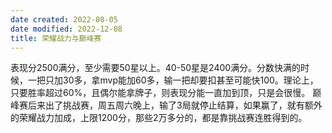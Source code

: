 ```yaml
---
date created: 2022-08-05
date modified: 2022-12-08
title: 荣耀战力与巅峰赛
---
```

表现分2500满分，至少需要50星以上。40-50星是2400满分。分数快满的时候，一把只加30多，拿mvp能加60多，输一把却要扣甚至可能快100。理论上，只要胜率超过60%，且偶尔能拿牌子，则表现分能一直加到顶，只是会很慢。
巅峰赛后来出了挑战赛，周五周六晚上，输了3局就停止结算，如果赢了，就有额外的荣耀战力加成，上限1200分，那些2万多分的，都是靠挑战赛连胜得到的。
